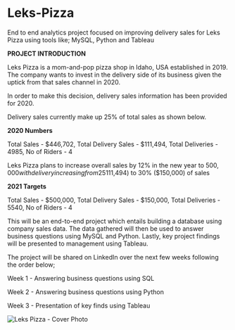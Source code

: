 # Leks-Pizza
End to end analytics project focused on improving delivery sales for Leks Pizza using tools like; MySQL, Python and Tableau


**PROJECT INTRODUCTION**

Leks Pizza is a mom-and-pop pizza shop in Idaho, USA established in 2019. The company wants to invest in the delivery side of its business given the uptick from that sales channel in 2020. 

In order to make this decision, delivery sales information has been provided for 2020.

Delivery sales currently make up 25% of total sales as shown below. 

**2020 Numbers**

Total Sales - $446,702,
Total Delivery Sales - $111,494,
Total Deliveries - 4985,
No of Riders - 4


Leks Pizza plans to increase overall sales by 12% in the new year to $500,000 with delivery increasing from 25% ($111,494) to 30% ($150,000) of sales

**2021 Targets**

Total Sales - $500,000,
Total Delivery Sales - $150,000,
Total Deliveries - 5540,
No of Riders - 4


This will be an end-to-end project which entails building a database using company sales data. The data gathered will then be used to answer business questions using MySQL and Python. Lastly, key project findings will be presented to management using Tableau.

The project will be shared on LinkedIn over the next few weeks following the order below;


Week 1 - Answering business questions using SQL

Week 2 - Answering business questions using Python

Week 3 - Presentation of key finds using Tableau

![Leks Pizza - Cover Photo](https://user-images.githubusercontent.com/113634690/232621575-09145737-79f0-45db-93a0-9d6152b6b3c5.png)

